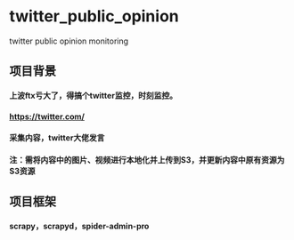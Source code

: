 # twitter_public_opinion
twitter public opinion monitoring


## 项目背景
#### 上波ftx亏大了，得搞个twitter监控，时刻监控。
#### https://twitter.com/
#### 采集内容，twitter大佬发言
#### 注：需将内容中的图片、视频进行本地化并上传到S3，并更新内容中原有资源为S3资源


## 项目框架
#### scrapy，scrapyd，spider-admin-pro